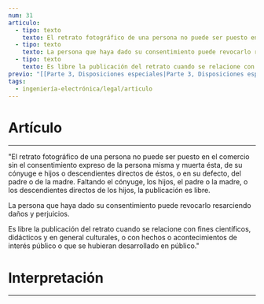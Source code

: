```yaml
---
num: 31
articulo:
  - tipo: texto
    texto: El retrato fotográfico de una persona no puede ser puesto en el comercio sin el consentimiento expreso de la persona misma y muerta ésta, de su cónyuge e hijos o descendientes directos de éstos, o en su defecto, del padre o de la madre. Faltando el cónyuge, los hijos, el padre o la madre, o los descendientes directos de los hijos, la publicación es libre.
  - tipo: texto
    texto: La persona que haya dado su consentimiento puede revocarlo resarciendo daños y perjuicios.
  - tipo: texto
    texto: Es libre la publicación del retrato cuando se relacione con fines científicos, didácticos y en general culturales, o con hechos o acontecimientos de interés público o que se hubieran desarrollado en público.
previo: "[[Parte 3, Disposiciones especiales|Parte 3, Disposiciones especiales]]"
tags:
  - ingeniería-electrónica/legal/articulo
---
```

# Artículo
---
"El retrato fotográfico de una persona no puede ser puesto en el comercio sin el consentimiento expreso de la persona misma y muerta ésta, de su cónyuge e hijos o descendientes directos de éstos, o en su defecto, del padre o de la madre. Faltando el cónyuge, los hijos, el padre o la madre, o los descendientes directos de los hijos, la publicación es libre.

La persona que haya dado su consentimiento puede revocarlo resarciendo daños y perjuicios.

Es libre la publicación del retrato cuando se relacione con fines científicos, didácticos y en general culturales, o con hechos o acontecimientos de interés público o que se hubieran desarrollado en público."

# Interpretación
---


